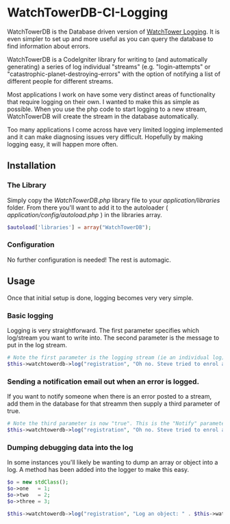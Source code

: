 WatchTowerDB-CI-Logging
=======================

WatchTowerDB is the Database driven version of [WatchTower Logging](https://github.com/JamesMcFall/WatchTower-CI-Logging). It is even simpler to set up and more useful as you can query the database to find information about errors.

WatchTowerDB is a CodeIgniter library for writing to (and automatically generating) a series of log individual "streams" (e.g. "login-attempts" or "catastrophic-planet-destroying-errors" with the option of notifying a list of different people for different streams.

Most applications I work on have some very distinct areas of functionality that require logging on their own. I wanted to make this as simple as possible. When you use the php code to start logging to a new stream, WatchTowerDB will create the stream in the database automatically.

Too many applications I come across have very limited logging implemented and it can make diagnosing issues very difficult. Hopefully by making logging easy, it will happen more often.

## Installation
### The Library
Simply copy the _WatchTowerDB.php_ library file to your _application/libraries_ folder. From there you'll want to add it to the autoloader ( _application/config/autoload.php_ ) in the libraries array.

```php
$autoload['libraries'] = array("WatchTowerDB");
```

### Configuration
No further configuration is needed! The rest is automagic.

## Usage
Once that initial setup is done, logging becomes very very simple.

### Basic logging
Logging is very straightforward. The first parameter specifies which log/stream you want to write into. The second parameter is the message to put in the log stream.
```php
# Note the first parameter is the logging stream (ie an individual log)
$this->watchtowerdb->log("registration", "Oh no. Steve tried to enrol again. Don't worry, we stopped him!");
```

### Sending a notification email out when an error is logged.
If you want to notify someone when there is an error posted to a stream, add them in the database for that streamm then supply a third parameter of true.

```php
# Note the third parameter is now "true". This is the "Notify" parameter.
$this->watchtowerdb->log("registration", "Oh no. Steve tried to enrol again. Don't worry, we stopped him!", true);
```

### Dumping debugging data into the log
In some instances you'll likely be wanting to dump an array or object into a log. A method has been added into the logger to make this easy.

```php
$o = new stdClass();
$o->one   = 1;
$o->two   = 2;
$o->three = 3;
            
$this->watchtowerdb->log("registration", "Log an object: " . $this->watchtower->dumpVarToString($o));
```
